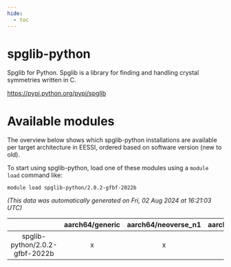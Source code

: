```yaml
---
hide:
  - toc
---
```


spglib-python
=============


Spglib for Python. Spglib is a library for finding and handling crystal symmetries written in C.

https://pypi.python.org/pypi/spglib
# Available modules


The overview below shows which spglib-python installations are available per target architecture in EESSI, ordered based on software version (new to old).

To start using spglib-python, load one of these modules using a `module load` command like:

```shell
module load spglib-python/2.0.2-gfbf-2022b
```

*(This data was automatically generated on Fri, 02 Aug 2024 at 16:21:03 UTC)*  

| |aarch64/generic|aarch64/neoverse_n1|aarch64/neoverse_v1|x86_64/generic|x86_64/amd/zen2|x86_64/amd/zen3|x86_64/amd/zen4|x86_64/intel/haswell|x86_64/intel/skylake_avx512|
| :---: | :---: | :---: | :---: | :---: | :---: | :---: | :---: | :---: | :---: |
|spglib-python/2.0.2-gfbf-2022b|x|x|x|x|x|x|-|x|x|
